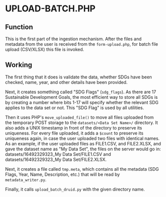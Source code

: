 # UPLOAD-BATCH.PHP

## Function

This is the first part of the ingestion mechanism. After the files and metadata from the user is received from the `form-upload.php`, for batch file upload (CSV/XLSX) this file is invoked.

## Working
The first thing that it does is validate the data, whether SDGs have been checked, name, year, and other details have been provided. 

Next, it creates something called "SDG Flags" (`sdg_flags`). As there are 17 Sustainable Development Goals, the most efficient way to store all SDGs is by creating a number where bits 1-17 will specify whether the relevant SDG applies to the data set or not. This "SDG Flag" is used by all utilities.

Then it uses PHP's `move_uploaded_file()` to move all files uploaded from the temporary POST storage to the `datasets/<Data Set Name>/` directory. It also adds a UNIX timestamp in front of the directory to preserve its uniqueness. For every file uploaded, it adds a `$count` to preserve its uniqueness again, in case the user uploaded two files with identical names. As an example, if the user uploaded files as FILE1.CSV, and FILE2.XLSX, and gave the dataset name as "My Data Set", the files on the server would go in: datasets/16492329323_My Data Set/FILE1.CSV and datasets/16492329323_My Data Set/FILE2.XLSX.

Next, it creates a file called `tmp.meta`, which contains all the metadata (SDG Flags, Year, Name, Description, etc.) that will be read by `metadata_writer.py`.

Finally, it calls `upload_batch_druid.py` with the given directory name.